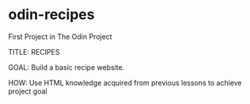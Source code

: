 # odin-recipes
First Project in The Odin Project

TITLE: RECIPES

GOAL: Build a basic recipe website.

HOW: Use HTML knowledge acquired from previous lessons to achieve project goal